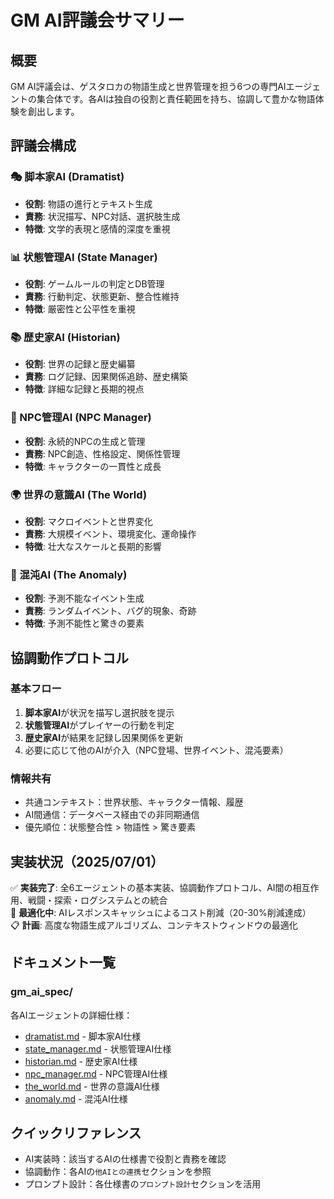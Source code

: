 # GM AI評議会サマリー

## 概要
GM AI評議会は、ゲスタロカの物語生成と世界管理を担う6つの専門AIエージェントの集合体です。各AIは独自の役割と責任範囲を持ち、協調して豊かな物語体験を創出します。

## 評議会構成

### 🎭 脚本家AI (Dramatist)
- **役割**: 物語の進行とテキスト生成
- **責務**: 状況描写、NPC対話、選択肢生成
- **特徴**: 文学的表現と感情的深度を重視

### 📊 状態管理AI (State Manager)  
- **役割**: ゲームルールの判定とDB管理
- **責務**: 行動判定、状態更新、整合性維持
- **特徴**: 厳密性と公平性を重視

### 📚 歴史家AI (Historian)
- **役割**: 世界の記録と歴史編纂
- **責務**: ログ記録、因果関係追跡、歴史構築
- **特徴**: 詳細な記録と長期的視点

### 👥 NPC管理AI (NPC Manager)
- **役割**: 永続的NPCの生成と管理
- **責務**: NPC創造、性格設定、関係性管理
- **特徴**: キャラクターの一貫性と成長

### 🌍 世界の意識AI (The World)
- **役割**: マクロイベントと世界変化
- **責務**: 大規模イベント、環境変化、運命操作
- **特徴**: 壮大なスケールと長期的影響

### 🎲 混沌AI (The Anomaly)
- **役割**: 予測不能なイベント生成
- **責務**: ランダムイベント、バグ的現象、奇跡
- **特徴**: 予測不能性と驚きの要素

## 協調動作プロトコル

### 基本フロー
1. **脚本家AI**が状況を描写し選択肢を提示
2. **状態管理AI**がプレイヤーの行動を判定
3. **歴史家AI**が結果を記録し因果関係を更新
4. 必要に応じて他のAIが介入（NPC登場、世界イベント、混沌要素）

### 情報共有
- 共通コンテキスト：世界状態、キャラクター情報、履歴
- AI間通信：データベース経由での非同期通信
- 優先順位：状態整合性 > 物語性 > 驚き要素

## 実装状況（2025/07/01）
✅ **実装完了**: 全6エージェントの基本実装、協調動作プロトコル、AI間の相互作用、戦闘・探索・ログシステムとの統合  
🚧 **最適化中**: AIレスポンスキャッシュによるコスト削減（20-30%削減達成）  
📋 **計画**: 高度な物語生成アルゴリズム、コンテキストウィンドウの最適化

## ドキュメント一覧

### gm_ai_spec/
各AIエージェントの詳細仕様：
- [dramatist.md](gm_ai_spec/dramatist.md) - 脚本家AI仕様
- [state_manager.md](gm_ai_spec/state_manager.md) - 状態管理AI仕様
- [historian.md](gm_ai_spec/historian.md) - 歴史家AI仕様
- [npc_manager.md](gm_ai_spec/npc_manager.md) - NPC管理AI仕様
- [the_world.md](gm_ai_spec/the_world.md) - 世界の意識AI仕様
- [anomaly.md](gm_ai_spec/anomaly.md) - 混沌AI仕様

## クイックリファレンス

- AI実装時：該当するAIの仕様書で役割と責務を確認
- 協調動作：各AIの`他AIとの連携`セクションを参照
- プロンプト設計：各仕様書の`プロンプト設計`セクションを活用
